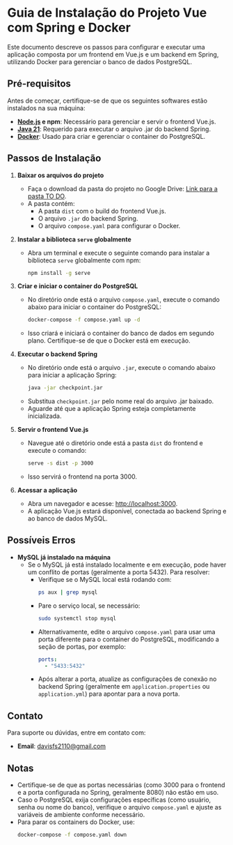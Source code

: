 # Guia de Instalação do Projeto Vue com Spring e Docker

Este documento descreve os passos para configurar e executar uma aplicação composta por um frontend em Vue.js e um backend em Spring, utilizando Docker para gerenciar o banco de dados PostgreSQL.

## Pré-requisitos

Antes de começar, certifique-se de que os seguintes softwares estão instalados na sua máquina:

- **[Node.js](https://nodejs.org/en/download) e npm**: Necessário para gerenciar e servir o frontend Vue.js.
- **[Java 21](https://www.azul.com/downloads/?version=java-21-lts&package=jdk#zulu)**: Requerido para executar o arquivo .jar do backend Spring.
- **[Docker](https://www.docker.com/products/docker-desktop/)**: Usado para criar e gerenciar o container do PostgreSQL.

## Passos de Instalação

1. **Baixar os arquivos do projeto**
   - Faça o download da pasta do projeto no Google Drive: [Link para a pasta TO DO]().
   - A pasta contém:
     - A pasta `dist` com o build do frontend Vue.js.
     - O arquivo `.jar` do backend Spring.
     - O arquivo `compose.yaml` para configurar o Docker.

2. **Instalar a biblioteca `serve` globalmente**
   - Abra um terminal e execute o seguinte comando para instalar a biblioteca `serve` globalmente com npm:
     ```bash
     npm install -g serve
     ```

3. **Criar e iniciar o container do PostgreSQL**
   - No diretório onde está o arquivo `compose.yaml`, execute o comando abaixo para iniciar o container do PostgreSQL:
     ```bash
     docker-compose -f compose.yaml up -d
     ```
   - Isso criará e iniciará o container do banco de dados em segundo plano. Certifique-se de que o Docker está em execução.

4. **Executar o backend Spring**
   - No diretório onde está o arquivo `.jar`, execute o comando abaixo para iniciar a aplicação Spring:
     ```bash
     java -jar checkpoint.jar
     ```
   - Substitua `checkpoint.jar` pelo nome real do arquivo .jar baixado.
   - Aguarde até que a aplicação Spring esteja completamente inicializada.

5. **Servir o frontend Vue.js**
   - Navegue até o diretório onde está a pasta `dist` do frontend e execute o comando:
     ```bash
     serve -s dist -p 3000
     ```
   - Isso servirá o frontend na porta 3000.

6. **Acessar a aplicação**
   - Abra um navegador e acesse: [http://localhost:3000](http://localhost:3000).
   - A aplicação Vue.js estará disponível, conectada ao backend Spring e ao banco de dados MySQL.

## Possíveis Erros

- **MySQL já instalado na máquina**
  - Se o MySQL já está instalado localmente e em execução, pode haver um conflito de portas (geralmente a porta 5432). Para resolver:
    - Verifique se o MySQL local está rodando com:
      ```bash
      ps aux | grep mysql
      ```
    - Pare o serviço local, se necessário:
      ```bash
      sudo systemctl stop mysql
      ```
    - Alternativamente, edite o arquivo `compose.yaml` para usar uma porta diferente para o container do PostgreSQL, modificando a seção de portas, por exemplo:
      ```yaml
      ports:
        - "5433:5432"
      ```
    - Após alterar a porta, atualize as configurações de conexão no backend Spring (geralmente em `application.properties` ou `application.yml`) para apontar para a nova porta.

## Contato

Para suporte ou dúvidas, entre em contato com:
- **Email**: davisfs2110@gmail.com

## Notas
- Certifique-se de que as portas necessárias (como 3000 para o frontend e a porta configurada no Spring, geralmente 8080) não estão em uso.
- Caso o PostgreSQL exija configurações específicas (como usuário, senha ou nome do banco), verifique o arquivo `compose.yaml` e ajuste as variáveis de ambiente conforme necessário.
- Para parar os containers do Docker, use:
  ```bash
  docker-compose -f compose.yaml down
  ```
